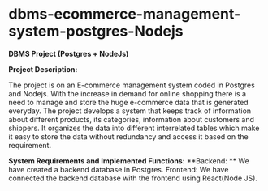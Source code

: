 # dbms-ecommerce-management-system-postgres-Nodejs
**DBMS Project (Postgres + NodeJs)**

**Project Description:**

The project is on an E-commerce management system coded in Postgres and Nodejs. With the increase in demand for online shopping there is a need to manage and store the huge e-commerce data that is generated everyday. The project develops a system that keeps track of information about different products, its categories, information about customers and shippers. It organizes the data into different interrelated tables which make it easy to store the data without redundancy and access it based on the requirement.

**System Requirements and Implemented Functions:**
 	**Backend: **
	We have created a backend database in Postgres.
	Frontend:
	We have connected the backend database with the frontend using React(Node JS).
